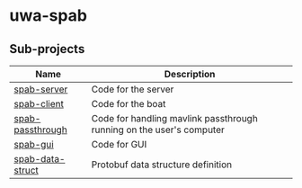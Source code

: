 # uwa-spab

## Sub-projects
| Name | Description |
| - | - |
| [spab-server](spab-server/README.md)           | Code for the server |
| [spab-client](spab-client/README.md)           | Code for the boat   |
| [spab-passthrough](spab-passthrough/README.md) | Code for handling mavlink passthrough running on the user's computer |
| [spab-gui](spab-gui/README.md)                 | Code for GUI |
| [spab-data-struct](spab-data-struct/README.md) | Protobuf data structure definition |
